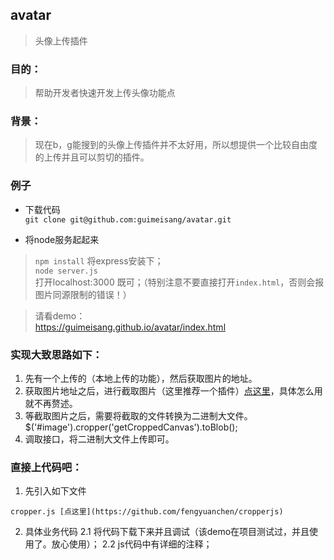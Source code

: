 ## avatar
> 头像上传插件

### 目的： 

> 帮助开发者快速开发上传头像功能点   

### 背景：  

> 现在b，g能搜到的头像上传插件并不太好用，所以想提供一个比较自由度的上传并且可以剪切的插件。   

### 例子  
- 下载代码   
`git clone git@github.com:guimeisang/avatar.git`

- 将node服务起起来   
> `npm install` 将express安装下；  
> `node server.js`      
> 打开localhost:3000 既可；（特别注意不要直接打开`index.html`，否则会报图片同源限制的错误！）

> 请看demo：   
https://guimeisang.github.io/avatar/index.html


### 实现大致思路如下：        
1. 先有一个上传的（本地上传的功能），然后获取图片的地址。       
2. 获取图片地址之后，进行截取图片（这里推荐一个插件）[点这里](https://fengyuanchen.github.io/cropperjs/)，具体怎么用就不再赘述。      
3. 等截取图片之后，需要将截取的文件转换为二进制大文件。$('#image').cropper('getCroppedCanvas').toBlob();         
4. 调取接口，将二进制大文件上传即可。    

### 直接上代码吧： 

1. 先引入如下文件

```
cropper.js [点这里](https://github.com/fengyuanchen/cropperjs)
```
2. 具体业务代码
    2.1 将代码下载下来并且调试（该demo在项目测试过，并且使用了。放心使用）；
    2.2 js代码中有详细的注释；


